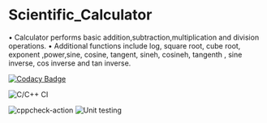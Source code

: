 # Scientific_Calculator
•	Calculator performs basic addition,subtraction,multiplication and division operations.
•	Additional functions include log, square root, cube root, exponent ,power,sine, cosine, tangent, sineh, cosineh, tangenth , sine inverse, cos inverse and tan inverse.


[![Codacy Badge](https://api.codacy.com/project/badge/Grade/d2bf4aaae72d4724b49a5214aeb1090f)](https://app.codacy.com/manual/99002655/Scientific_Calculator?utm_source=github.com&utm_medium=referral&utm_content=99002655/Scientific_Calculator&utm_campaign=Badge_Grade_Dashboard)

![C/C++ CI](https://github.com/99002655/Scientific_Calculator/workflows/C/C++%20CI/badge.svg)

![cppcheck-action](https://github.com/99002655/Scientific_Calculator/workflows/cppcheck-action/badge.svg)
![Unit testing](https://github.com/99002655/Scientific_Calculator/workflows/Unit%20testing/badge.svg)
